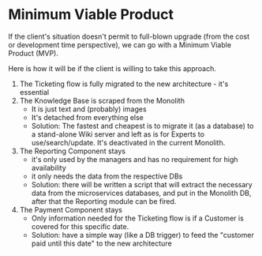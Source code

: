 # Minimum Viable Product

If the client's situation doesn't permit to full-blown upgrade (from the cost or development time perspective), we can go with a Minimum Viable Product (MVP).

Here is how it will be if the client is willing to take this approach.

1. The Ticketing flow is fully migrated to the new architecture - it's essential
2. The Knowledge Base is scraped from the Monolith
    * It is just text and (probably) images
    * It's detached from everything else
    * Solution: The fastest and cheapest is to migrate it (as a database) to a stand-alone Wiki server and left as is for Experts to use/search/update. It's deactivated in the current Monolith.
4. The Reporting Component stays
    * it's only used by the managers and has no requirement for high availability
    * it only needs the data from the respective DBs
    * Solution: there will be written a script that will extract the necessary data from the microservices databases, and put in the Monolith DB, after that the Reporting module can be fired.
5. The Payment Component stays
    * Only information needed for the Ticketing flow is if a Customer is covered for this specific date.
    * Solution: have a simple way (like a DB trigger) to feed the "customer paid until this date" to the new architecture
